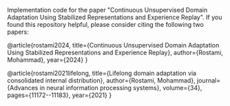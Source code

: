 Implementation code for the paper "Continuous Unsupervised Domain Adaptation Using Stabilized Representations and Experience Replay". If you found this repository helpful, please consider citing the following two papers:

@article{rostami2024,
  title={Continuous Unsupervised Domain Adaptation Using Stabilized Representations and Experience Replay},
  author={Rostami, Mohammad},
  year={2024}
}



@article{rostami2021lifelong,
  title={Lifelong domain adaptation via consolidated internal distribution},
  author={Rostami, Mohammad},
  journal={Advances in neural information processing systems},
  volume={34},
  pages={11172--11183},
  year={2021}
}

